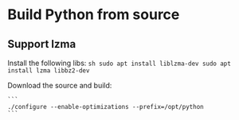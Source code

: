# Build Python from source

## Support lzma

Install the following libs:
	```sh
	sudo apt install liblzma-dev
	sudo apt install lzma libbz2-dev
	```

Download the source and build:

	```
	./configure --enable-optimizations --prefix=/opt/python
	```
